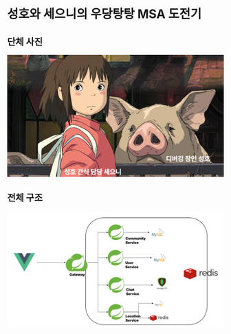 # 성호와 세으니의 우당탕탕 MSA 도전기

## 단체 사진

![poster](./profile.png)

## 전체 구조

![poster](./archi_dia_picture.png)
